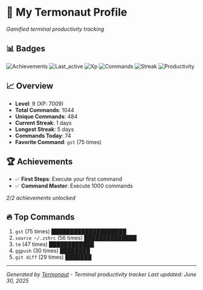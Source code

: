 # 🚀 My Termonaut Profile

*Gamified terminal productivity tracking*

## 📊 Badges

![Achievements](https://img.shields.io/badge/Achievements-5%2F10-blue?style=flat-square&logo=terminal&logoColor=white) ![Last_active](https://img.shields.io/badge/Last+Active-8h+ago-yellow?style=flat-square&logo=terminal&logoColor=white) ![Xp](https://img.shields.io/badge/XP-Level+9+%287009%2F10000%29-green?style=flat-square&logo=terminal&logoColor=white) ![Commands](https://img.shields.io/badge/Commands-1044-blue?style=flat-square&logo=terminal&logoColor=white) ![Streak](https://img.shields.io/badge/Streak-1+days-red?style=flat-square&logo=terminal&logoColor=white) ![Productivity](https://img.shields.io/badge/Productivity-80.0%25-green?style=flat-square&logo=terminal&logoColor=white) 

## 📈 Overview

- **Level**: 9 (XP: 7009)
- **Total Commands**: 1044
- **Unique Commands**: 484
- **Current Streak**: 1 days
- **Longest Streak**: 5 days
- **Commands Today**: 74
- **Favorite Command**: `gst` (75 times)

## 🏆 Achievements

- ✅ **First Steps**: Execute your first command
- ✅ **Command Master**: Execute 1000 commands

*2/2 achievements unlocked*

## 🔥 Top Commands

1. `gst` (75 times) ████████████████████
2. `source ~/.zshrc` (56 times) ██████████████
3. `tm` (47 times) ████████████
4. `ggpush` (30 times) ████████
5. `git diff` (29 times) ███████

---

*Generated by [Termonaut](https://github.com/oiahoon/termonaut) - Terminal productivity tracker*
*Last updated: June 30, 2025*
